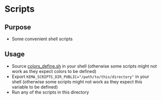 # Scripts

## Purpose

- Some convenient shell scripts

## Usage

- Source [colors_define.sh](./colors_define.sh) in your shell (otherwise some scripts might not work as they expect colors to be defined)
- Export `KEMA_SCRIPTS_DIR_PUBLIC="/path/to/this/directory"` in your shell (otherwise some scripts might not work as they expect this variable to be defined)
- Run any of the scripts in this directory
